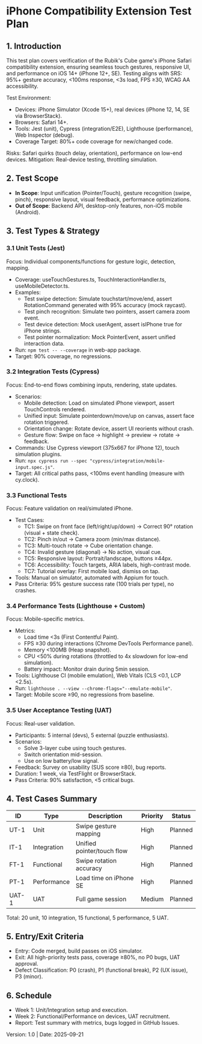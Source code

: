 # iPhone Compatibility Extension Test Plan

## 1. Introduction
This test plan covers verification of the Rubik's Cube game's iPhone Safari compatibility extension, ensuring seamless touch gestures, responsive UI, and performance on iOS 14+ (iPhone 12+, SE). Testing aligns with SRS: 95%+ gesture accuracy, <100ms response, <3s load, FPS ≥30, WCAG AA accessibility.

Test Environment:
- Devices: iPhone Simulator (Xcode 15+), real devices (iPhone 12, 14, SE via BrowserStack).
- Browsers: Safari 14+.
- Tools: Jest (unit), Cypress (integration/E2E), Lighthouse (performance), Web Inspector (debug).
- Coverage Target: 80%+ code coverage for new/changed code.

Risks: Safari quirks (touch delay, orientation), performance on low-end devices. Mitigation: Real-device testing, throttling simulation.

## 2. Test Scope
- **In Scope**: Input unification (Pointer/Touch), gesture recognition (swipe, pinch), responsive layout, visual feedback, performance optimizations.
- **Out of Scope**: Backend API, desktop-only features, non-iOS mobile (Android).

## 3. Test Types & Strategy

### 3.1 Unit Tests (Jest)
Focus: Individual components/functions for gesture logic, detection, mapping.
- Coverage: useTouchGestures.ts, TouchInteractionHandler.ts, useMobileDetector.ts.
- Examples:
  - Test swipe detection: Simulate touchstart/move/end, assert RotationCommand generated with 95% accuracy (mock raycast).
  - Test pinch recognition: Simulate two pointers, assert camera zoom event.
  - Test device detection: Mock userAgent, assert isIPhone true for iPhone strings.
  - Test pointer normalization: Mock PointerEvent, assert unified interaction data.
- Run: `npm test -- --coverage` in web-app package.
- Target: 90% coverage, no regressions.

### 3.2 Integration Tests (Cypress)
Focus: End-to-end flows combining inputs, rendering, state updates.
- Scenarios:
  - Mobile detection: Load on simulated iPhone viewport, assert TouchControls rendered.
  - Unified input: Simulate pointerdown/move/up on canvas, assert face rotation triggered.
  - Orientation change: Rotate device, assert UI reorients without crash.
  - Gesture flow: Swipe on face → highlight → preview → rotate → feedback.
- Commands: Use Cypress viewport (375x667 for iPhone 12), touch simulation plugins.
- Run: `npx cypress run --spec "cypress/integration/mobile-input.spec.js"`.
- Target: All critical paths pass, <100ms event handling (measure with cy.clock).

### 3.3 Functional Tests
Focus: Feature validation on real/simulated iPhone.
- Test Cases:
  - TC1: Swipe on front face (left/right/up/down) → Correct 90° rotation (visual + state check).
  - TC2: Pinch in/out → Camera zoom (min/max distance).
  - TC3: Multi-touch rotate → Cube orientation change.
  - TC4: Invalid gesture (diagonal) → No action, visual cue.
  - TC5: Responsive layout: Portrait/landscape, buttons ≥44px.
  - TC6: Accessibility: Touch targets, ARIA labels, high-contrast mode.
  - TC7: Tutorial overlay: First mobile load, dismiss on tap.
- Tools: Manual on simulator, automated with Appium for touch.
- Pass Criteria: 95% gesture success rate (100 trials per type), no crashes.

### 3.4 Performance Tests (Lighthouse + Custom)
Focus: Mobile-specific metrics.
- Metrics:
  - Load time <3s (First Contentful Paint).
  - FPS ≥30 during interactions (Chrome DevTools Performance panel).
  - Memory <100MB (Heap snapshot).
  - CPU <50% during rotations (throttled to 4x slowdown for low-end simulation).
  - Battery impact: Monitor drain during 5min session.
- Tools: Lighthouse CI (mobile emulation), Web Vitals (CLS <0.1, LCP <2.5s).
- Run: `lighthouse . --view --chrome-flags="--emulate-mobile"`.
- Target: Mobile score ≥90, no regressions from baseline.

### 3.5 User Acceptance Testing (UAT)
Focus: Real-user validation.
- Participants: 5 internal (devs), 5 external (puzzle enthusiasts).
- Scenarios:
  - Solve 3-layer cube using touch gestures.
  - Switch orientation mid-session.
  - Use on low battery/low signal.
- Feedback: Survey on usability (SUS score ≥80), bug reports.
- Duration: 1 week, via TestFlight or BrowserStack.
- Pass Criteria: 90% satisfaction, <5 critical bugs.

## 4. Test Cases Summary
| ID | Type | Description | Priority | Status |
|----|------|-------------|----------|--------|
| UT-1 | Unit | Swipe gesture mapping | High | Planned |
| IT-1 | Integration | Unified pointer/touch flow | High | Planned |
| FT-1 | Functional | Swipe rotation accuracy | High | Planned |
| PT-1 | Performance | Load time on iPhone SE | High | Planned |
| UAT-1 | UAT | Full game session | Medium | Planned |

Total: 20 unit, 10 integration, 15 functional, 5 performance, 5 UAT.

## 5. Entry/Exit Criteria
- Entry: Code merged, build passes on iOS simulator.
- Exit: All high-priority tests pass, coverage ≥80%, no P0 bugs, UAT approval.
- Defect Classification: P0 (crash), P1 (functional break), P2 (UX issue), P3 (minor).

## 6. Schedule
- Week 1: Unit/Integration setup and execution.
- Week 2: Functional/Performance on devices, UAT recruitment.
- Report: Test summary with metrics, bugs logged in GitHub Issues.

Version: 1.0 | Date: 2025-09-21